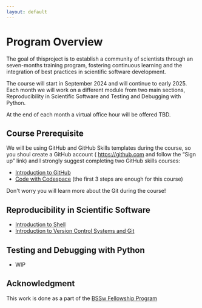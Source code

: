 ```yaml
---
layout: default
---
```


# Program Overview

The goal of thisproject is to establish a community of scientists through an seven-months training program, fostering continuous learning and the integration of best practices in scientific software development. 

The course will start in September 2024 and will continue to early 2025. 
Each month we will work on a different module from two main sections, Reproducibility in Scientific Software 
and Testing and Debugging with Python.

At the end of each month a virtual office hour will be offered TBD.

## Course Prerequisite
We will be using GitHub and GitHub Skills templates during the course, so you shoul create a GitHub account ( https://github.com and follow the “Sign up” link) and I strongly suggest completing two GitHub skills courses:

- [Introduction to GitHub](https://github.com/skills/introduction-to-github)
- [Code with Codespace](https://github.com/skills/code-with-codespaces) (the first 3 steps are enough for this course)

Don't worry you will learn more about the Git during the course!

## Reproducibility in Scientific Software
- [Introduction to Shell](https://github.com/Science-Reproducibility/shell)
- [Introduction to Version Control Systems and Git](https://github.com/Science-Reproducibility/version-control-systems)

## Testing and Debugging with Python
- WIP

## Acknowledgment 
This work is done as a part of the [BSSw Fellowship Program](https://bssw.io/pages/bssw-fellowship-program)
